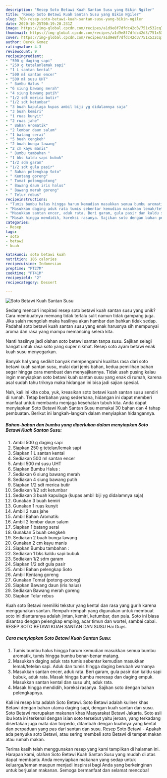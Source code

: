 ```yaml
---
description: "Resep Soto Betawi Kuah Santan Susu yang Bikin Ngiler"
title: "Resep Soto Betawi Kuah Santan Susu yang Bikin Ngiler"
slug: 709-resep-soto-betawi-kuah-santan-susu-yang-bikin-ngiler
date: 2020-10-25T00:19:20.231Z
image: https://img-global.cpcdn.com/recipes/a1d9e8f7dfdc42d3/751x532cq70/soto-betawi-kuah-santan-susu-foto-resep-utama.jpg
thumbnail: https://img-global.cpcdn.com/recipes/a1d9e8f7dfdc42d3/751x532cq70/soto-betawi-kuah-santan-susu-foto-resep-utama.jpg
cover: https://img-global.cpcdn.com/recipes/a1d9e8f7dfdc42d3/751x532cq70/soto-betawi-kuah-santan-susu-foto-resep-utama.jpg
author: Derek Gomez
ratingvalue: 4.3
reviewcount: 9
recipeingredient:
- "500 g daging sapi"
- "250 g tetelanlemak sapi"
- "1 L santan kental"
- "500 ml santan encer"
- "500 ml susu UHT"
- " Bumbu Halus "
- "6 siung bawang merah"
- "4 siung bawang putih"
- "1/2 sdt merica butir"
- "1/2 sdt ketumbar"
- "3 buah kapulaga kupas ambil biji yg didalamnya saja"
- "3 buah kemiri"
- "1 ruas kunyit"
- "2 ruas jahe"
- " Bahan Aromatik"
- "2 lembar daun salam"
- "1 batang serai"
- "5 buah cengkeh"
- "2 buah bunga lawang"
- "2 cm kayu manis"
- " Bumbu tambahan "
- "1 bks kaldu sapi bubuk"
- "1/2 sdm garam"
- "1/2 sdt gula pasir"
- " Bahan pelengkap Soto"
- " Kentang goreng"
- " Tomat potongpotong"
- " Bawang daun iris halus"
- " Bawang merah goreng"
- " Telur rebus"
recipeinstructions:
- "Tumis bumbu halus hingga harum kemudian masukkan semua bumbu aromatik, tumis hingga bumbu benar-benar matang."
- "Masukkan daging aduk rata tumis sebentar kemudian masukkan lemak/tetelan sapi. Aduk dan tumis hingga daging berubah warnanya"
- "Masukkan santan encer, aduk rata. Beri garam, gula pasir dan kaldu sapi bubuk, aduk rata. Masak hingga bumbu meresap dan daging empuk. Masukkan santan kental dan susu uht, aduk rata."
- "Masak hingga mendidih, koreksi rasanya. Sajikan soto dengan bahan pelengkapnya."
categories:
- Resep
tags:
- soto
- betawi
- kuah

katakunci: soto betawi kuah 
nutrition: 186 calories
recipecuisine: Indonesian
preptime: "PT27M"
cooktime: "PT41M"
recipeyield: "2"
recipecategory: Dessert

---
```



![Soto Betawi Kuah Santan Susu](https://img-global.cpcdn.com/recipes/a1d9e8f7dfdc42d3/751x532cq70/soto-betawi-kuah-santan-susu-foto-resep-utama.jpg)

Sedang mencari inspirasi resep soto betawi kuah santan susu yang unik? Cara membuatnya memang tidak terlalu sulit namun tidak gampang juga. Jika salah mengolah maka hasilnya akan hambar dan bahkan tidak sedap. Padahal soto betawi kuah santan susu yang enak harusnya sih mempunyai aroma dan rasa yang mampu memancing selera kita.

Nanti hasilnya jadi olahan soto betawi santan tanpa susu. Sajikan selagi hangat untuk rasa soto yang super nikmat. Resep soto ayam betawi enak kuah susu menyegarkan.

Banyak hal yang sedikit banyak mempengaruhi kualitas rasa dari soto betawi kuah santan susu, mulai dari jenis bahan, kedua pemilihan bahan segar hingga cara membuat dan menyajikannya. Tidak usah pusing kalau ingin menyiapkan soto betawi kuah santan susu yang enak di rumah, karena asal sudah tahu triknya maka hidangan ini bisa jadi sajian spesial.


Nah, kali ini kita coba, yuk, kreasikan soto betawi kuah santan susu sendiri di rumah. Tetap berbahan yang sederhana, hidangan ini dapat memberi manfaat untuk membantu menjaga kesehatan tubuh kita. Anda dapat menyiapkan Soto Betawi Kuah Santan Susu memakai 30 bahan dan 4 tahap pembuatan. Berikut ini langkah-langkah dalam menyiapkan hidangannya.

<!--inarticleads1-->

##### Bahan-bahan dan bumbu yang diperlukan dalam menyiapkan Soto Betawi Kuah Santan Susu:

1. Ambil 500 g daging sapi
1. Siapkan 250 g tetelan/lemak sapi
1. Siapkan 1 L santan kental
1. Sediakan 500 ml santan encer
1. Ambil 500 ml susu UHT
1. Siapkan  Bumbu Halus :
1. Sediakan 6 siung bawang merah
1. Sediakan 4 siung bawang putih
1. Siapkan 1/2 sdt merica butir
1. Sediakan 1/2 sdt ketumbar
1. Sediakan 3 buah kapulaga (kupas ambil biji yg didalamnya saja)
1. Gunakan 3 buah kemiri
1. Gunakan 1 ruas kunyit
1. Ambil 2 ruas jahe
1. Ambil  Bahan Aromatik:
1. Ambil 2 lembar daun salam
1. Siapkan 1 batang serai
1. Gunakan 5 buah cengkeh
1. Sediakan 2 buah bunga lawang
1. Gunakan 2 cm kayu manis
1. Siapkan  Bumbu tambahan :
1. Sediakan 1 bks kaldu sapi bubuk
1. Sediakan 1/2 sdm garam
1. Siapkan 1/2 sdt gula pasir
1. Ambil  Bahan pelengkap Soto
1. Ambil  Kentang goreng
1. Gunakan  Tomat (potong-potong)
1. Siapkan  Bawang daun (iris halus)
1. Sediakan  Bawang merah goreng
1. Siapkan  Telur rebus


Kuah soto Betawi memiliki tekstur yang kental dan rasa yang gurih karena menggunakan santan. Rempah-rempah yang digunakan untuk membuat soto ini diantaranya adalah jintan, kemiri, ketumbar, dan pala. Soto ini biasa disantap dengan pelengkap emping, acar timun dan wortel, sambai cabai. RESEP SOTO BETAWI KUAH SANTAN DAN SUSU Hai Guys. 

<!--inarticleads2-->

##### Cara menyiapkan Soto Betawi Kuah Santan Susu:

1. Tumis bumbu halus hingga harum kemudian masukkan semua bumbu aromatik, tumis hingga bumbu benar-benar matang.
1. Masukkan daging aduk rata tumis sebentar kemudian masukkan lemak/tetelan sapi. Aduk dan tumis hingga daging berubah warnanya
1. Masukkan santan encer, aduk rata. Beri garam, gula pasir dan kaldu sapi bubuk, aduk rata. Masak hingga bumbu meresap dan daging empuk. Masukkan santan kental dan susu uht, aduk rata.
1. Masak hingga mendidih, koreksi rasanya. Sajikan soto dengan bahan pelengkapnya.


Kali ini resep kita adalah Soto Betawi. Soto Betawi adalah kuliner khas Betawi dengan bahan utama daging sapi, dengan kuah santan dan susu. Soto Betawi merupakan makanan khas Masyarakat Betawi Jakarta. Soto asli ibu kota ini terkenal dengan isian soto tersebut yaitu jeroan, yang terkadang disertakan juga mata dan torpedo, ditambah dengan kuahnya yang kental dan perpaduan yang pas dari santan dan susu. Resep Soto Betawi - Apakah ada penyuka soto Betawi, atau sering membeli soto Betawi di tempat makan atau rumah makan. 

Terima kasih telah menggunakan resep yang kami tampilkan di halaman ini. Harapan kami, olahan Soto Betawi Kuah Santan Susu yang mudah di atas dapat membantu Anda menyiapkan makanan yang sedap untuk keluarga/teman maupun menjadi inspirasi bagi Anda yang berkeinginan untuk berjualan makanan. Semoga bermanfaat dan selamat mencoba!
